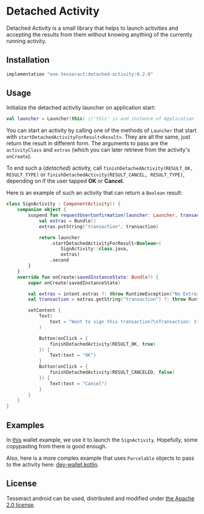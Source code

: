 # Detached Activity

Detached Activity is a small library that helps to launch activities and accepting the results from them without knowing anything of the currently running activity.

## Installation

```groovy
implementation "one.tesseract:detached-activity:0.2.0"
```

## Usage

Initialize the detached activity launcher on application start:

```kotlin
val launcher = Launcher(this) //'this' is and instance of Application
```

You can start an activity by calling one of the methods of `Launcher` that start with `startDetachedActivityForResult<Result>`. They are all the same, just return the result in different form. The arguments to pass are the `activityClass` and `extras` (which you can later retrieve from the activity's `onCreate`).

To end such a (*detached*) activity, call `finishDetachedActivity(RESULT_OK, RESULT_TYPE)` or `finishDetachedActivity(RESULT_CANCEL, RESULT_TYPE)`, depending on if the user tapped **OK** or **Cancel**.

Here is an example of such an activity that can return a `Boolean` result:

```kotlin
class SignActivity : ComponentActivity() {
    companion object {
        suspend fun requestUserConfirmation(launcher: Launcher, transaction: String): Boolean {
            val extras = Bundle()
            extras.putString("transaction", transaction)

            return launcher
                .startDetachedActivityForResult<Boolean>(
                    SignActivity::class.java,
                    extras)
                .second
        }
    }
    override fun onCreate(savedInstanceState: Bundle?) {
        super.onCreate(savedInstanceState)

        val extras = intent.extras ?: throw RuntimeException("No Extras :(")
        val transaction = extras.getString("transaction") ?: throw RuntimeException("No Transaction :(")

        setContent {
            Text(
                text = "Want to sign this transaction?\nTransaction: $transaction!",
            )

            Button(onClick = {
                finishDetachedActivity(RESULT_OK, true)
            }) {
                Text(text = "OK")
            }
            Button(onClick = {
                finishDetachedActivity(RESULT_CANCELED, false)
            }) {
                Text(text = "Cancel")
            }
        }
    }
}
```

## Examples

In [this](../../examples/native/wallet) wallet example, we use it to launch the `SignActivity`. Hopefully, some copypasting from there is good enough.

Also, here is a more complex example that uses `Parcelable` objects to pass to the activity here: [dev-wallet.kotlin](https://github.com/tesseract-one/dev-wallet.kotlin).

## License

Tesseract.android can be used, distributed and modified under [the Apache 2.0 license](../../LICENSE).
